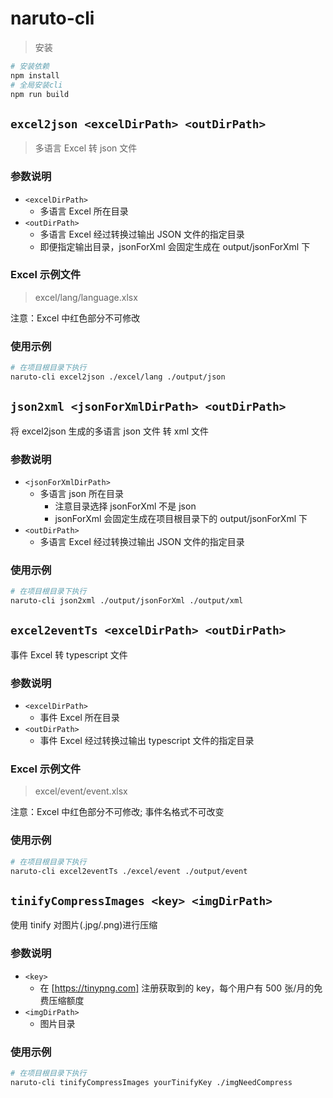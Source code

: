 # naruto-cli

> 安装

```bash
# 安装依赖
npm install
# 全局安装cli
npm run build
```

## **`excel2json <excelDirPath> <outDirPath>`**

> 多语言 Excel 转 json 文件

### 参数说明

- `<excelDirPath>`
  - 多语言 Excel 所在目录
- `<outDirPath>`
  - 多语言 Excel 经过转换过输出 JSON 文件的指定目录
  - 即便指定输出目录，jsonForXml 会固定生成在 output/jsonForXml 下

### Excel 示例文件

> excel/lang/language.xlsx

注意：Excel 中红色部分不可修改

### 使用示例

```bash
# 在项目根目录下执行
naruto-cli excel2json ./excel/lang ./output/json
```

## **`json2xml <jsonForXmlDirPath> <outDirPath>`**

将 excel2json 生成的多语言 json 文件 转 xml 文件

### 参数说明

- `<jsonForXmlDirPath>`
  - 多语言 json 所在目录
    - 注意目录选择 jsonForXml 不是 json
    - jsonForXml 会固定生成在项目根目录下的 output/jsonForXml 下
- `<outDirPath>`
  - 多语言 Excel 经过转换过输出 JSON 文件的指定目录

### 使用示例

```bash
# 在项目根目录下执行
naruto-cli json2xml ./output/jsonForXml ./output/xml
```

## **`excel2eventTs <excelDirPath> <outDirPath>`**

事件 Excel 转 typescript 文件

### 参数说明

- `<excelDirPath>`
  - 事件 Excel 所在目录
- `<outDirPath>`
  - 事件 Excel 经过转换过输出 typescript 文件的指定目录

### Excel 示例文件

> excel/event/event.xlsx

注意：Excel 中红色部分不可修改; 事件名格式不可改变

### 使用示例

```bash
# 在项目根目录下执行
naruto-cli excel2eventTs ./excel/event ./output/event
```

## **`tinifyCompressImages <key> <imgDirPath>`**

使用 tinify 对图片(.jpg/.png)进行压缩

### 参数说明

- `<key>`
  - 在 [https://tinypng.com] 注册获取到的 key，每个用户有 500 张/月的免费压缩额度
- `<imgDirPath>`
  - 图片目录

### 使用示例

```bash
# 在项目根目录下执行
naruto-cli tinifyCompressImages yourTinifyKey ./imgNeedCompress
```
